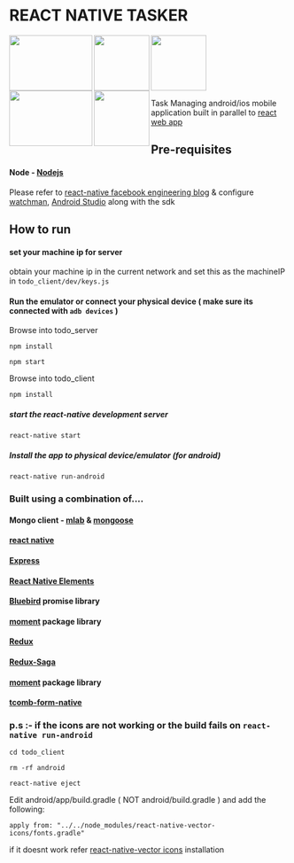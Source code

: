 # REACT NATIVE TASKER

<div>
<img align="left" width="150" height="100" src="https://d7umqicpi7263.cloudfront.net/img/product/f0de3b23-30b1-4aad-8760-04f3744e1206/c80188a2-33d2-43e1-8b8b-038026abf7ee.png">

<img align="center" width="100" height="100" src="https://www.atatus.com/images/devicon/icon-express.svg">

<img align="left" width="100" height="100" src="https://upload.wikimedia.org/wikipedia/commons/thumb/a/a7/React-icon.svg/2000px-React-icon.svg.png">

<img align="left" width="150" height="100" src="https://cdn.pixabay.com/photo/2015/04/23/17/41/node-js-736399_960_720.png">

<img align="left" width="100" height="100" src="https://blobscdn.gitbook.com/v0/b/gitbook-28427.appspot.com/o/spaces%2F-L5K1I1WsuQMZ8ecEuWg%2Favatar.png?generation=1518623866348435&alt=media">

</div>

Task Managing android/ios mobile application built in parallel to [react web app](https://github.com/xXZang3tsuXx/mern-task-list)


## Pre-requisites

#### Node - [Nodejs](https://www.nodejs.org)

Please refer to [react-native facebook engineering blog](https://facebook.github.io/react-native/docs/getting-started) & configure [watchman](https://facebook.github.io/watchman/docs/install.html), [Android Studio](https://developer.android.com/studio/) along with the sdk

## How to run

#### set your machine ip for server

obtain your machine ip in the current network and set this as the machineIP in `todo_client/dev/keys.js`

#### Run the emulator or connect your physical device ( make sure its connected with `adb devices` )

Browse into todo_server

`npm install`

`npm start`

Browse into todo_client

`npm install`

##### start the react-native development server

`react-native start`

##### Install the app to physical device/emulator (for android)

`react-native run-android`


### Built using a combination of....

#### Mongo client - [mlab](https://mlab.com/) & [mongoose](https://mongoosejs.com/)
#### [react native](https://facebook.github.io/react-native/)
#### [Express](https://www.express.com/)
#### [React Native Elements](https://react-native-training.github.io/react-native-elements/)
#### [Bluebird](https://www.npmjs.com/package/bluebird) promise library
#### [moment](https://www.npmjs.com/package/moment) package library
#### [Redux](https://redux.js.org/)
#### [Redux-Saga](https://redux-saga.js.org/)
#### [moment](https://www.npmjs.com/package/moment) package library
#### [tcomb-form-native](https://github.com/gcanti/tcomb-form-native)


### p.s :- if the icons are not working or the build fails on `react-native run-android`

`cd todo_client`

`rm -rf android`

`react-native eject`

Edit android/app/build.gradle ( NOT android/build.gradle ) and add the following:

`apply from: "../../node_modules/react-native-vector-icons/fonts.gradle"`

if it doesnt work refer [react-native-vector icons](https://github.com/oblador/react-native-vector-icons/#user-content-option-manually-1) installation








